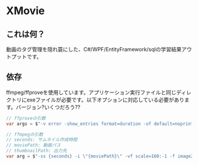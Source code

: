 # XMovie

## これは何？

動画のタグ管理を隠れ蓑にした、C#/WPF/EntityFramework/sqlの学習結果アウトプットです。

## 依存

ffmpeg/ffproveを使用しています。アプリケーション実行ファイルと同じディレクトリにexeファイルが必要です。以下オプションに対応している必要があります。バージョン?いくつだろう??

```c#
// ffproveの引数
var args = $"-v error -show_entries format=duration -of default=noprint_wrappers=1 \"{path}\"";
```

```c#
// ffmpegの引数
// seconds: サムネイル作成時間
// moviePath: 動画パス
// thumbnailPath: 出力先
var arg = $"-ss {seconds} -i \"{moviePath}\" -vf scale=160:-1 -f image2 -an -y -vframes 1 \"{thumbnailPath}\"";
```
